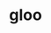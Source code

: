 ---
title: "gloo"
layout: cache
categories: [package, develop]
meta: {"compilers": ["apple-clang@16.0.0", "gcc@11.4.0", "gcc@13.2.0"], "num_specs": 124, "num_specs_by_stack": {"e4s": 26, "ml-darwin-aarch64-mps": 18, "ml-linux-aarch64-cpu": 18, "ml-linux-aarch64-cuda": 22, "ml-linux-x86_64-cpu": 18, "ml-linux-x86_64-cuda": 22, "root": 124}, "oss": ["sequoia", "ubuntu22.04", "ubuntu24.04"], "platforms": ["darwin", "linux"], "stacks": ["e4s", "ml-darwin-aarch64-mps", "ml-linux-aarch64-cpu", "ml-linux-aarch64-cuda", "ml-linux-x86_64-cpu", "ml-linux-x86_64-cuda", "root"], "targets": ["aarch64", "x86_64_v3"], "versions": ["2023-12-03"]}
spec_details: [{"compiler": "gcc@11.4.0", "hash": "2ahrbrf6systiyoyh7gmj7thajqsmkzj", "os": "ubuntu22.04", "platform": "linux", "size": "-", "stacks": ["e4s", "root"], "target": "x86_64_v3", "variants": ["build_system=cmake", "build_type=Release", "+cuda", "cuda_arch:=none", "generator=ninja", "~ipo", "~libuv"], "versions": ["2023-12-03"]}, {"compiler": "gcc@11.4.0", "hash": "2akxyxoehx3ok7mn43z3lkvzsgwqc6kc", "os": "ubuntu22.04", "platform": "linux", "size": "-", "stacks": ["e4s", "root"], "target": "x86_64_v3", "variants": ["build_system=cmake", "build_type=Release", "~cuda", "generator=ninja", "~ipo", "~libuv"], "versions": ["2023-12-03"]}, {"compiler": "gcc@13.2.0", "hash": "2brgf33n55utwkh7ortzmmqk5pw7vyi4", "os": "ubuntu24.04", "platform": "linux", "size": "-", "stacks": ["ml-linux-aarch64-cuda", "root"], "target": "aarch64", "variants": ["build_system=cmake", "build_type=Release", "+cuda", "cuda_arch:=80", "generator=ninja", "~ipo", "~libuv"], "versions": ["2023-12-03"]}, {"compiler": "gcc@13.2.0", "hash": "2gg2ohyzrpmgms7d7m7cgvqpnrzhbfsm", "os": "ubuntu24.04", "platform": "linux", "size": "-", "stacks": ["ml-linux-aarch64-cuda", "root"], "target": "aarch64", "variants": ["build_system=cmake", "build_type=Release", "+cuda", "cuda_arch:=80", "generator=ninja", "~ipo", "~libuv"], "versions": ["2023-12-03"]}, {"compiler": "apple-clang@16.0.0", "hash": "2ppomfkqlumh5cnaldqnub26cyngr5u6", "os": "sequoia", "platform": "darwin", "size": "-", "stacks": ["ml-darwin-aarch64-mps", "root"], "target": "aarch64", "variants": ["build_system=cmake", "build_type=Release", "~cuda", "generator=ninja", "~ipo", "+libuv"], "versions": ["2023-12-03"]}, {"compiler": "gcc@13.2.0", "hash": "2zqllm7jo3a3uu7cg7uik4xh5jneipor", "os": "ubuntu24.04", "platform": "linux", "size": "-", "stacks": ["ml-linux-x86_64-cpu", "root"], "target": "x86_64_v3", "variants": ["build_system=cmake", "build_type=Release", "~cuda", "generator=ninja", "~ipo", "~libuv"], "versions": ["2023-12-03"]}, {"compiler": "gcc@13.2.0", "hash": "32mcd7fhe3t4dcy6qe3nolcvbn7qd227", "os": "ubuntu24.04", "platform": "linux", "size": "-", "stacks": ["ml-linux-x86_64-cuda", "root"], "target": "x86_64_v3", "variants": ["build_system=cmake", "build_type=Release", "+cuda", "cuda_arch:=80", "generator=ninja", "~ipo", "~libuv"], "versions": ["2023-12-03"]}, {"compiler": "gcc@13.2.0", "hash": "3e4ab2fk3w35cn5w42ihkcnzjzihqshu", "os": "ubuntu24.04", "platform": "linux", "size": "-", "stacks": ["ml-linux-aarch64-cpu", "root"], "target": "aarch64", "variants": ["build_system=cmake", "build_type=Release", "~cuda", "generator=ninja", "~ipo", "~libuv"], "versions": ["2023-12-03"]}, {"compiler": "gcc@13.2.0", "hash": "3lbffc45ceal6qaj7ar4rcqm6ni6iurd", "os": "ubuntu24.04", "platform": "linux", "size": "-", "stacks": ["ml-linux-x86_64-cuda", "root"], "target": "x86_64_v3", "variants": ["build_system=cmake", "build_type=Release", "+cuda", "cuda_arch:=80", "generator=ninja", "~ipo", "~libuv"], "versions": ["2023-12-03"]}, {"compiler": "gcc@13.2.0", "hash": "3rn5xjcs6hs37s3icakj4usgipmnv3bc", "os": "ubuntu24.04", "platform": "linux", "size": "-", "stacks": ["ml-linux-aarch64-cuda", "root"], "target": "aarch64", "variants": ["build_system=cmake", "build_type=Release", "+cuda", "cuda_arch:=80", "generator=ninja", "~ipo", "~libuv"], "versions": ["2023-12-03"]}, {"compiler": "apple-clang@16.0.0", "hash": "3wypirfqrdaiugxi2pvwnzl2er4rksoh", "os": "sequoia", "platform": "darwin", "size": "-", "stacks": ["ml-darwin-aarch64-mps", "root"], "target": "aarch64", "variants": ["build_system=cmake", "build_type=Release", "~cuda", "generator=ninja", "~ipo", "+libuv"], "versions": ["2023-12-03"]}, {"compiler": "gcc@13.2.0", "hash": "43x6bzqkxmqfnlx4cglgqtu3vhvgozk3", "os": "ubuntu24.04", "platform": "linux", "size": "-", "stacks": ["ml-linux-x86_64-cpu", "root"], "target": "x86_64_v3", "variants": ["build_system=cmake", "build_type=Release", "~cuda", "generator=ninja", "~ipo", "~libuv"], "versions": ["2023-12-03"]}, {"compiler": "apple-clang@16.0.0", "hash": "4engr57pqsyouvfptryxlr6rvmffsvcg", "os": "sequoia", "platform": "darwin", "size": "-", "stacks": ["ml-darwin-aarch64-mps", "root"], "target": "aarch64", "variants": ["build_system=cmake", "build_type=Release", "~cuda", "generator=ninja", "~ipo", "+libuv"], "versions": ["2023-12-03"]}, {"compiler": "gcc@13.2.0", "hash": "4fat5vyhyzquvqu3y24aebdh7lrjfpt3", "os": "ubuntu24.04", "platform": "linux", "size": "-", "stacks": ["ml-linux-aarch64-cpu", "root"], "target": "aarch64", "variants": ["build_system=cmake", "build_type=Release", "~cuda", "generator=ninja", "~ipo", "~libuv"], "versions": ["2023-12-03"]}, {"compiler": "gcc@11.4.0", "hash": "4lscysilbo5pcx7kcdhbvqvna5qqtyij", "os": "ubuntu22.04", "platform": "linux", "size": "-", "stacks": ["e4s", "root"], "target": "x86_64_v3", "variants": ["build_system=cmake", "build_type=Release", "~cuda", "generator=ninja", "~ipo", "~libuv"], "versions": ["2023-12-03"]}, {"compiler": "gcc@13.2.0", "hash": "4tupmnisdrpluz2oyx7aanrzdquz7xfq", "os": "ubuntu24.04", "platform": "linux", "size": "-", "stacks": ["ml-linux-x86_64-cpu", "root"], "target": "x86_64_v3", "variants": ["build_system=cmake", "build_type=Release", "~cuda", "generator=ninja", "~ipo", "~libuv"], "versions": ["2023-12-03"]}, {"compiler": "gcc@13.2.0", "hash": "54bm3y23jols2pzykst22ji3wakgmx5f", "os": "ubuntu24.04", "platform": "linux", "size": "-", "stacks": ["ml-linux-aarch64-cpu", "root"], "target": "aarch64", "variants": ["build_system=cmake", "build_type=Release", "~cuda", "generator=ninja", "~ipo", "~libuv"], "versions": ["2023-12-03"]}, {"compiler": "gcc@13.2.0", "hash": "5be2wkastruhypli4vcrqnbas5n4veta", "os": "ubuntu24.04", "platform": "linux", "size": "-", "stacks": ["ml-linux-aarch64-cuda", "root"], "target": "aarch64", "variants": ["build_system=cmake", "build_type=Release", "+cuda", "cuda_arch:=80", "generator=ninja", "~ipo", "~libuv"], "versions": ["2023-12-03"]}, {"compiler": "gcc@11.4.0", "hash": "5bqpfi4632srpi2bmmktk7nb7g62k6da", "os": "ubuntu22.04", "platform": "linux", "size": "-", "stacks": ["e4s", "root"], "target": "x86_64_v3", "variants": ["build_system=cmake", "build_type=Release", "+cuda", "cuda_arch:=none", "generator=ninja", "~ipo", "~libuv"], "versions": ["2023-12-03"]}, {"compiler": "gcc@13.2.0", "hash": "67gru3re6ypv5p7d42ktvpooz3af45ze", "os": "ubuntu24.04", "platform": "linux", "size": "-", "stacks": ["ml-linux-aarch64-cpu", "root"], "target": "aarch64", "variants": ["build_system=cmake", "build_type=Release", "~cuda", "generator=ninja", "~ipo", "~libuv"], "versions": ["2023-12-03"]}, {"compiler": "gcc@13.2.0", "hash": "6anq4vpyysfkj2uta3tq5wd4cdkqtj7g", "os": "ubuntu24.04", "platform": "linux", "size": "-", "stacks": ["ml-linux-x86_64-cuda", "root"], "target": "x86_64_v3", "variants": ["build_system=cmake", "build_type=Release", "+cuda", "cuda_arch:=80", "generator=ninja", "~ipo", "~libuv"], "versions": ["2023-12-03"]}, {"compiler": "gcc@13.2.0", "hash": "6mafpjef2glrjy2rmoqy3cahpwyzeoxw", "os": "ubuntu24.04", "platform": "linux", "size": "-", "stacks": ["ml-linux-aarch64-cpu", "root"], "target": "aarch64", "variants": ["build_system=cmake", "build_type=Release", "~cuda", "generator=ninja", "~ipo", "~libuv"], "versions": ["2023-12-03"]}, {"compiler": "apple-clang@16.0.0", "hash": "7s37zhdmnj4obleakqzmut6edlgy5gzh", "os": "sequoia", "platform": "darwin", "size": "-", "stacks": ["ml-darwin-aarch64-mps", "root"], "target": "aarch64", "variants": ["build_system=cmake", "build_type=Release", "~cuda", "generator=ninja", "~ipo", "+libuv"], "versions": ["2023-12-03"]}, {"compiler": "gcc@13.2.0", "hash": "a4woieaaptd4vfjwbxzj6yn2ljihkudo", "os": "ubuntu24.04", "platform": "linux", "size": "-", "stacks": ["ml-linux-aarch64-cuda", "root"], "target": "aarch64", "variants": ["build_system=cmake", "build_type=Release", "+cuda", "cuda_arch:=80", "generator=ninja", "~ipo", "~libuv"], "versions": ["2023-12-03"]}, {"compiler": "gcc@13.2.0", "hash": "ady5rxfwpi2uom3a66hfzxrurxgzpuca", "os": "ubuntu24.04", "platform": "linux", "size": "-", "stacks": ["ml-linux-aarch64-cpu", "root"], "target": "aarch64", "variants": ["build_system=cmake", "build_type=Release", "~cuda", "generator=ninja", "~ipo", "~libuv"], "versions": ["2023-12-03"]}, {"compiler": "gcc@11.4.0", "hash": "ahft5n3zycy5bi2b557tt2yxh3bt7yth", "os": "ubuntu22.04", "platform": "linux", "size": "-", "stacks": ["e4s", "root"], "target": "x86_64_v3", "variants": ["build_system=cmake", "build_type=Release", "~cuda", "generator=ninja", "~ipo", "~libuv"], "versions": ["2023-12-03"]}, {"compiler": "gcc@11.4.0", "hash": "azyp65upx3youctlmwm53rsinlv2tpqn", "os": "ubuntu22.04", "platform": "linux", "size": "-", "stacks": ["e4s", "root"], "target": "x86_64_v3", "variants": ["build_system=cmake", "build_type=Release", "~cuda", "generator=ninja", "~ipo", "~libuv"], "versions": ["2023-12-03"]}, {"compiler": "gcc@11.4.0", "hash": "bltaf5ptz5yjd6r35ldfddo34ryc6u2k", "os": "ubuntu22.04", "platform": "linux", "size": "-", "stacks": ["e4s", "root"], "target": "x86_64_v3", "variants": ["build_system=cmake", "build_type=Release", "+cuda", "cuda_arch:=none", "generator=ninja", "~ipo", "~libuv"], "versions": ["2023-12-03"]}, {"compiler": "gcc@13.2.0", "hash": "bqajdvytpkmiodepglepsfof6dds25gv", "os": "ubuntu24.04", "platform": "linux", "size": "-", "stacks": ["ml-linux-x86_64-cuda", "root"], "target": "x86_64_v3", "variants": ["build_system=cmake", "build_type=Release", "+cuda", "cuda_arch:=80", "generator=ninja", "~ipo", "~libuv"], "versions": ["2023-12-03"]}, {"compiler": "gcc@11.4.0", "hash": "bqop2e324hf36wq33tki4pocpkcpcx6k", "os": "ubuntu22.04", "platform": "linux", "size": "-", "stacks": ["e4s", "root"], "target": "x86_64_v3", "variants": ["build_system=cmake", "build_type=Release", "+cuda", "cuda_arch:=none", "generator=ninja", "~ipo", "~libuv"], "versions": ["2023-12-03"]}, {"compiler": "gcc@13.2.0", "hash": "bzcgqpv5zodvsvrn6ognkws4nq3w4eox", "os": "ubuntu24.04", "platform": "linux", "size": "-", "stacks": ["ml-linux-x86_64-cpu", "root"], "target": "x86_64_v3", "variants": ["build_system=cmake", "build_type=Release", "~cuda", "generator=ninja", "~ipo", "~libuv"], "versions": ["2023-12-03"]}, {"compiler": "gcc@11.4.0", "hash": "c7vxok76szmfjlyxanqyyzvgvrfdhmcd", "os": "ubuntu22.04", "platform": "linux", "size": "-", "stacks": ["e4s", "root"], "target": "x86_64_v3", "variants": ["build_system=cmake", "build_type=Release", "+cuda", "cuda_arch:=none", "generator=ninja", "~ipo", "~libuv"], "versions": ["2023-12-03"]}, {"compiler": "gcc@11.4.0", "hash": "certoiyfygwef4mefjyeb62gozp2kff4", "os": "ubuntu22.04", "platform": "linux", "size": "-", "stacks": ["e4s", "root"], "target": "x86_64_v3", "variants": ["build_system=cmake", "build_type=Release", "~cuda", "generator=ninja", "~ipo", "~libuv"], "versions": ["2023-12-03"]}, {"compiler": "gcc@13.2.0", "hash": "cozox4gqklhws3wxpdj4ryfftbxg6nj7", "os": "ubuntu24.04", "platform": "linux", "size": "-", "stacks": ["ml-linux-x86_64-cpu", "root"], "target": "x86_64_v3", "variants": ["build_system=cmake", "build_type=Release", "~cuda", "generator=ninja", "~ipo", "~libuv"], "versions": ["2023-12-03"]}, {"compiler": "gcc@11.4.0", "hash": "csv35pfbovf4m6brl5skkfudiqjinbes", "os": "ubuntu22.04", "platform": "linux", "size": "-", "stacks": ["e4s", "root"], "target": "x86_64_v3", "variants": ["build_system=cmake", "build_type=Release", "+cuda", "cuda_arch:=none", "generator=ninja", "~ipo", "~libuv"], "versions": ["2023-12-03"]}, {"compiler": "gcc@13.2.0", "hash": "ctrf766mwa5wat2zjnbxwd3pi6k44a7d", "os": "ubuntu24.04", "platform": "linux", "size": "-", "stacks": ["ml-linux-x86_64-cpu", "root"], "target": "x86_64_v3", "variants": ["build_system=cmake", "build_type=Release", "~cuda", "generator=ninja", "~ipo", "~libuv"], "versions": ["2023-12-03"]}, {"compiler": "apple-clang@16.0.0", "hash": "d23fo6jmkgok346liqt4lqzf2z54x5vp", "os": "sequoia", "platform": "darwin", "size": "-", "stacks": ["ml-darwin-aarch64-mps", "root"], "target": "aarch64", "variants": ["build_system=cmake", "build_type=Release", "~cuda", "generator=ninja", "~ipo", "+libuv"], "versions": ["2023-12-03"]}, {"compiler": "gcc@13.2.0", "hash": "d74pqurxi4kn26fnhchjqiv423fnfqjt", "os": "ubuntu24.04", "platform": "linux", "size": "-", "stacks": ["ml-linux-aarch64-cpu", "root"], "target": "aarch64", "variants": ["build_system=cmake", "build_type=Release", "~cuda", "generator=ninja", "~ipo", "~libuv"], "versions": ["2023-12-03"]}, {"compiler": "gcc@13.2.0", "hash": "dvxxbmxsldpu3v32udagncumbg62emjc", "os": "ubuntu24.04", "platform": "linux", "size": "-", "stacks": ["ml-linux-x86_64-cuda", "root"], "target": "x86_64_v3", "variants": ["build_system=cmake", "build_type=Release", "+cuda", "cuda_arch:=80", "generator=ninja", "~ipo", "~libuv"], "versions": ["2023-12-03"]}, {"compiler": "gcc@13.2.0", "hash": "e5etbcchdfxwrn6wmtxzio4ugkaqf66h", "os": "ubuntu24.04", "platform": "linux", "size": "-", "stacks": ["ml-linux-x86_64-cuda", "root"], "target": "x86_64_v3", "variants": ["build_system=cmake", "build_type=Release", "+cuda", "cuda_arch:=80", "generator=ninja", "~ipo", "~libuv"], "versions": ["2023-12-03"]}, {"compiler": "gcc@13.2.0", "hash": "enkz624anyvk6yfezriwdu7xrthz2rs7", "os": "ubuntu24.04", "platform": "linux", "size": "-", "stacks": ["ml-linux-aarch64-cpu", "root"], "target": "aarch64", "variants": ["build_system=cmake", "build_type=Release", "~cuda", "generator=ninja", "~ipo", "~libuv"], "versions": ["2023-12-03"]}, {"compiler": "gcc@13.2.0", "hash": "faotxwzambkmawl46oxu5yohbu7jhbjv", "os": "ubuntu24.04", "platform": "linux", "size": "-", "stacks": ["ml-linux-aarch64-cuda", "root"], "target": "aarch64", "variants": ["build_system=cmake", "build_type=Release", "+cuda", "cuda_arch:=80", "generator=ninja", "~ipo", "~libuv"], "versions": ["2023-12-03"]}, {"compiler": "gcc@13.2.0", "hash": "fayy6seuhfouz5pnwmxihr3xk5fa6zpk", "os": "ubuntu24.04", "platform": "linux", "size": "-", "stacks": ["ml-linux-x86_64-cuda", "root"], "target": "x86_64_v3", "variants": ["build_system=cmake", "build_type=Release", "+cuda", "cuda_arch:=80", "generator=ninja", "~ipo", "~libuv"], "versions": ["2023-12-03"]}, {"compiler": "gcc@13.2.0", "hash": "ffac64vqrlp67sgq4p2t6oonmob2qqfc", "os": "ubuntu24.04", "platform": "linux", "size": "-", "stacks": ["ml-linux-aarch64-cuda", "root"], "target": "aarch64", "variants": ["build_system=cmake", "build_type=Release", "+cuda", "cuda_arch:=80", "generator=ninja", "~ipo", "~libuv"], "versions": ["2023-12-03"]}, {"compiler": "gcc@11.4.0", "hash": "fxd7mbgqkwlttteye5evcnniswhdzq54", "os": "ubuntu22.04", "platform": "linux", "size": "-", "stacks": ["e4s", "root"], "target": "x86_64_v3", "variants": ["build_system=cmake", "build_type=Release", "~cuda", "generator=ninja", "~ipo", "~libuv"], "versions": ["2023-12-03"]}, {"compiler": "gcc@13.2.0", "hash": "fzbuntjbsp2nioaduhclndyfdtsfnowm", "os": "ubuntu24.04", "platform": "linux", "size": "-", "stacks": ["ml-linux-aarch64-cpu", "root"], "target": "aarch64", "variants": ["build_system=cmake", "build_type=Release", "~cuda", "generator=ninja", "~ipo", "~libuv"], "versions": ["2023-12-03"]}, {"compiler": "gcc@13.2.0", "hash": "g4fxeok5e546wpwgz7carw47cvyghybu", "os": "ubuntu24.04", "platform": "linux", "size": "-", "stacks": ["ml-linux-x86_64-cuda", "root"], "target": "x86_64_v3", "variants": ["build_system=cmake", "build_type=Release", "+cuda", "cuda_arch:=80", "generator=ninja", "~ipo", "~libuv"], "versions": ["2023-12-03"]}, {"compiler": "gcc@13.2.0", "hash": "gc77brzwi7c62rdob7fowtmt7d62yt52", "os": "ubuntu24.04", "platform": "linux", "size": "-", "stacks": ["ml-linux-aarch64-cpu", "root"], "target": "aarch64", "variants": ["build_system=cmake", "build_type=Release", "~cuda", "generator=ninja", "~ipo", "~libuv"], "versions": ["2023-12-03"]}, {"compiler": "gcc@13.2.0", "hash": "gfhzypvjplcpm34yjob5yeokclqqrdik", "os": "ubuntu24.04", "platform": "linux", "size": "-", "stacks": ["ml-linux-x86_64-cuda", "root"], "target": "x86_64_v3", "variants": ["build_system=cmake", "build_type=Release", "+cuda", "cuda_arch:=80", "generator=ninja", "~ipo", "~libuv"], "versions": ["2023-12-03"]}, {"compiler": "gcc@13.2.0", "hash": "gshfxpygqaof65gabcgunet7wmors3pa", "os": "ubuntu24.04", "platform": "linux", "size": "-", "stacks": ["ml-linux-x86_64-cuda", "root"], "target": "x86_64_v3", "variants": ["build_system=cmake", "build_type=Release", "+cuda", "cuda_arch:=80", "generator=ninja", "~ipo", "~libuv"], "versions": ["2023-12-03"]}, {"compiler": "gcc@13.2.0", "hash": "h6yufebpgtuumtirmpvrir6xrlo6duak", "os": "ubuntu24.04", "platform": "linux", "size": "-", "stacks": ["ml-linux-aarch64-cuda", "root"], "target": "aarch64", "variants": ["build_system=cmake", "build_type=Release", "+cuda", "cuda_arch:=80", "generator=ninja", "~ipo", "~libuv"], "versions": ["2023-12-03"]}, {"compiler": "apple-clang@16.0.0", "hash": "hiuug6rwrfmomu7yqfk73cwjjt3qb6kf", "os": "sequoia", "platform": "darwin", "size": "-", "stacks": ["ml-darwin-aarch64-mps", "root"], "target": "aarch64", "variants": ["build_system=cmake", "build_type=Release", "~cuda", "generator=ninja", "~ipo", "+libuv"], "versions": ["2023-12-03"]}, {"compiler": "gcc@13.2.0", "hash": "hnqgdvq45k2ossikb5isoseoahnnsl7n", "os": "ubuntu24.04", "platform": "linux", "size": "-", "stacks": ["ml-linux-aarch64-cpu", "root"], "target": "aarch64", "variants": ["build_system=cmake", "build_type=Release", "~cuda", "generator=ninja", "~ipo", "~libuv"], "versions": ["2023-12-03"]}, {"compiler": "gcc@13.2.0", "hash": "hopmcwmrqwdo6y6fnbkxsya5m4mg4rp5", "os": "ubuntu24.04", "platform": "linux", "size": "-", "stacks": ["ml-linux-aarch64-cuda", "root"], "target": "aarch64", "variants": ["build_system=cmake", "build_type=Release", "+cuda", "cuda_arch:=80", "generator=ninja", "~ipo", "~libuv"], "versions": ["2023-12-03"]}, {"compiler": "gcc@13.2.0", "hash": "iaad4hg7tu7ny6huyaltzioxsmnf44g2", "os": "ubuntu24.04", "platform": "linux", "size": "-", "stacks": ["ml-linux-aarch64-cpu", "root"], "target": "aarch64", "variants": ["build_system=cmake", "build_type=Release", "~cuda", "generator=ninja", "~ipo", "~libuv"], "versions": ["2023-12-03"]}, {"compiler": "gcc@13.2.0", "hash": "iic6oh25sakqkvz63hgnqa7lwfsik37g", "os": "ubuntu24.04", "platform": "linux", "size": "-", "stacks": ["ml-linux-aarch64-cuda", "root"], "target": "aarch64", "variants": ["build_system=cmake", "build_type=Release", "+cuda", "cuda_arch:=80", "generator=ninja", "~ipo", "~libuv"], "versions": ["2023-12-03"]}, {"compiler": "gcc@13.2.0", "hash": "iowbeg4ym2la2zjvknyqrum5jo4oodl4", "os": "ubuntu24.04", "platform": "linux", "size": "-", "stacks": ["ml-linux-aarch64-cuda", "root"], "target": "aarch64", "variants": ["build_system=cmake", "build_type=Release", "+cuda", "cuda_arch:=80", "generator=ninja", "~ipo", "~libuv"], "versions": ["2023-12-03"]}, {"compiler": "gcc@13.2.0", "hash": "j63ihmund462gp7jg4jrxea4t3fnd33x", "os": "ubuntu24.04", "platform": "linux", "size": "-", "stacks": ["ml-linux-aarch64-cpu", "root"], "target": "aarch64", "variants": ["build_system=cmake", "build_type=Release", "~cuda", "generator=ninja", "~ipo", "~libuv"], "versions": ["2023-12-03"]}, {"compiler": "gcc@11.4.0", "hash": "j77rv62jc5l5g6g3ngobt4dsomoyrno3", "os": "ubuntu22.04", "platform": "linux", "size": "-", "stacks": ["e4s", "root"], "target": "x86_64_v3", "variants": ["build_system=cmake", "build_type=Release", "~cuda", "generator=ninja", "~ipo", "~libuv"], "versions": ["2023-12-03"]}, {"compiler": "gcc@11.4.0", "hash": "jaxti6mozn3qndwkk5s3zhavdbsar6p7", "os": "ubuntu22.04", "platform": "linux", "size": "-", "stacks": ["e4s", "root"], "target": "x86_64_v3", "variants": ["build_system=cmake", "build_type=Release", "+cuda", "cuda_arch:=none", "generator=ninja", "~ipo", "~libuv"], "versions": ["2023-12-03"]}, {"compiler": "apple-clang@16.0.0", "hash": "jbanhcmxt7smqrdxa7d3l5y2hipowvr4", "os": "sequoia", "platform": "darwin", "size": "-", "stacks": ["ml-darwin-aarch64-mps", "root"], "target": "aarch64", "variants": ["build_system=cmake", "build_type=Release", "~cuda", "generator=ninja", "~ipo", "+libuv"], "versions": ["2023-12-03"]}, {"compiler": "gcc@13.2.0", "hash": "jimeiqqulvu62gyqndtihomuj4ssyzzr", "os": "ubuntu24.04", "platform": "linux", "size": "-", "stacks": ["ml-linux-aarch64-cuda", "root"], "target": "aarch64", "variants": ["build_system=cmake", "build_type=Release", "+cuda", "cuda_arch:=80", "generator=ninja", "~ipo", "~libuv"], "versions": ["2023-12-03"]}, {"compiler": "gcc@11.4.0", "hash": "jrpyso7b3iwktnil7kzch3az6dkklhyz", "os": "ubuntu22.04", "platform": "linux", "size": "-", "stacks": ["e4s", "root"], "target": "x86_64_v3", "variants": ["build_system=cmake", "build_type=Release", "~cuda", "generator=ninja", "~ipo", "~libuv"], "versions": ["2023-12-03"]}, {"compiler": "gcc@13.2.0", "hash": "kqv26ldmqgldketlkcxptpmvs6sbnxzb", "os": "ubuntu24.04", "platform": "linux", "size": "-", "stacks": ["ml-linux-x86_64-cpu", "root"], "target": "x86_64_v3", "variants": ["build_system=cmake", "build_type=Release", "~cuda", "generator=ninja", "~ipo", "~libuv"], "versions": ["2023-12-03"]}, {"compiler": "apple-clang@16.0.0", "hash": "ksvtqt6wdaiijux6zrfiqxssv5tdlwhz", "os": "sequoia", "platform": "darwin", "size": "-", "stacks": ["ml-darwin-aarch64-mps", "root"], "target": "aarch64", "variants": ["build_system=cmake", "build_type=Release", "~cuda", "generator=ninja", "~ipo", "+libuv"], "versions": ["2023-12-03"]}, {"compiler": "apple-clang@16.0.0", "hash": "l7mpruxcc7lbtqqlvaekuav22eax75pu", "os": "sequoia", "platform": "darwin", "size": "-", "stacks": ["ml-darwin-aarch64-mps", "root"], "target": "aarch64", "variants": ["build_system=cmake", "build_type=Release", "~cuda", "generator=ninja", "~ipo", "+libuv"], "versions": ["2023-12-03"]}, {"compiler": "gcc@11.4.0", "hash": "lafqz2yp3hnyz7xsa7s4puzbwvmo2asq", "os": "ubuntu22.04", "platform": "linux", "size": "-", "stacks": ["e4s", "root"], "target": "x86_64_v3", "variants": ["build_system=cmake", "build_type=Release", "~cuda", "generator=ninja", "~ipo", "~libuv"], "versions": ["2023-12-03"]}, {"compiler": "gcc@13.2.0", "hash": "lr6d5orkhj4lqqqmxfpuf7nzwfp24uzn", "os": "ubuntu24.04", "platform": "linux", "size": "-", "stacks": ["ml-linux-x86_64-cpu", "root"], "target": "x86_64_v3", "variants": ["build_system=cmake", "build_type=Release", "~cuda", "generator=ninja", "~ipo", "~libuv"], "versions": ["2023-12-03"]}, {"compiler": "gcc@13.2.0", "hash": "m2ffjtxwoldargmb7cijblgl6mjh3rer", "os": "ubuntu24.04", "platform": "linux", "size": "-", "stacks": ["ml-linux-x86_64-cpu", "root"], "target": "x86_64_v3", "variants": ["build_system=cmake", "build_type=Release", "~cuda", "generator=ninja", "~ipo", "~libuv"], "versions": ["2023-12-03"]}, {"compiler": "apple-clang@16.0.0", "hash": "m4q363i52n3n2k5spwz4di3vhzy3spjm", "os": "sequoia", "platform": "darwin", "size": "-", "stacks": ["ml-darwin-aarch64-mps", "root"], "target": "aarch64", "variants": ["build_system=cmake", "build_type=Release", "~cuda", "generator=ninja", "~ipo", "+libuv"], "versions": ["2023-12-03"]}, {"compiler": "gcc@13.2.0", "hash": "mcej6bbscw4s46sxbthzgitlw3aygid2", "os": "ubuntu24.04", "platform": "linux", "size": "-", "stacks": ["ml-linux-x86_64-cuda", "root"], "target": "x86_64_v3", "variants": ["build_system=cmake", "build_type=Release", "+cuda", "cuda_arch:=80", "generator=ninja", "~ipo", "~libuv"], "versions": ["2023-12-03"]}, {"compiler": "gcc@11.4.0", "hash": "mllteoypjv2dyo2f7izoz7hn5nt7x6ka", "os": "ubuntu22.04", "platform": "linux", "size": "-", "stacks": ["e4s", "root"], "target": "x86_64_v3", "variants": ["build_system=cmake", "build_type=Release", "~cuda", "generator=ninja", "~ipo", "~libuv"], "versions": ["2023-12-03"]}, {"compiler": "apple-clang@16.0.0", "hash": "mwt36ym3iytkti2gr6ohqchekh7n6irr", "os": "sequoia", "platform": "darwin", "size": "-", "stacks": ["ml-darwin-aarch64-mps", "root"], "target": "aarch64", "variants": ["build_system=cmake", "build_type=Release", "~cuda", "generator=ninja", "~ipo", "+libuv"], "versions": ["2023-12-03"]}, {"compiler": "gcc@13.2.0", "hash": "n3rbmjt4nedqwsuisplt63fghqqdty73", "os": "ubuntu24.04", "platform": "linux", "size": "-", "stacks": ["ml-linux-aarch64-cuda", "root"], "target": "aarch64", "variants": ["build_system=cmake", "build_type=Release", "+cuda", "cuda_arch:=80", "generator=ninja", "~ipo", "~libuv"], "versions": ["2023-12-03"]}, {"compiler": "gcc@13.2.0", "hash": "n52wke6semmjrkb5ume3yh6xwekjzi3f", "os": "ubuntu24.04", "platform": "linux", "size": "-", "stacks": ["ml-linux-aarch64-cuda", "root"], "target": "aarch64", "variants": ["build_system=cmake", "build_type=Release", "+cuda", "cuda_arch:=80", "generator=ninja", "~ipo", "~libuv"], "versions": ["2023-12-03"]}, {"compiler": "gcc@13.2.0", "hash": "ndeloh2i7tqxahn65me2ob45qae74j7d", "os": "ubuntu24.04", "platform": "linux", "size": "-", "stacks": ["ml-linux-aarch64-cuda", "root"], "target": "aarch64", "variants": ["build_system=cmake", "build_type=Release", "+cuda", "cuda_arch:=80", "generator=ninja", "~ipo", "~libuv"], "versions": ["2023-12-03"]}, {"compiler": "gcc@13.2.0", "hash": "nmpojstosq5ndtt2yj7btuc5chkqmuvr", "os": "ubuntu24.04", "platform": "linux", "size": "-", "stacks": ["ml-linux-aarch64-cuda", "root"], "target": "aarch64", "variants": ["build_system=cmake", "build_type=Release", "+cuda", "cuda_arch:=80", "generator=ninja", "~ipo", "~libuv"], "versions": ["2023-12-03"]}, {"compiler": "gcc@13.2.0", "hash": "nstf2n77ufpbbjyplw3aq76ndvkdisrx", "os": "ubuntu24.04", "platform": "linux", "size": "-", "stacks": ["ml-linux-x86_64-cpu", "root"], "target": "x86_64_v3", "variants": ["build_system=cmake", "build_type=Release", "~cuda", "generator=ninja", "~ipo", "~libuv"], "versions": ["2023-12-03"]}, {"compiler": "gcc@13.2.0", "hash": "nt55gdrvefmif7jbf3s6abryhu5x4oay", "os": "ubuntu24.04", "platform": "linux", "size": "-", "stacks": ["ml-linux-x86_64-cpu", "root"], "target": "x86_64_v3", "variants": ["build_system=cmake", "build_type=Release", "~cuda", "generator=ninja", "~ipo", "~libuv"], "versions": ["2023-12-03"]}, {"compiler": "apple-clang@16.0.0", "hash": "o4whrthpbblab26ctre455fljdt6pp6h", "os": "sequoia", "platform": "darwin", "size": "-", "stacks": ["ml-darwin-aarch64-mps", "root"], "target": "aarch64", "variants": ["build_system=cmake", "build_type=Release", "~cuda", "generator=ninja", "~ipo", "+libuv"], "versions": ["2023-12-03"]}, {"compiler": "gcc@13.2.0", "hash": "odxyfhuevw3fgornfvx57vxbxippmziq", "os": "ubuntu24.04", "platform": "linux", "size": "-", "stacks": ["ml-linux-x86_64-cuda", "root"], "target": "x86_64_v3", "variants": ["build_system=cmake", "build_type=Release", "+cuda", "cuda_arch:=80", "generator=ninja", "~ipo", "~libuv"], "versions": ["2023-12-03"]}, {"compiler": "gcc@13.2.0", "hash": "oj2p7l33wd2yon2dlrztn7xzgm2rvm3i", "os": "ubuntu24.04", "platform": "linux", "size": "-", "stacks": ["ml-linux-x86_64-cpu", "root"], "target": "x86_64_v3", "variants": ["build_system=cmake", "build_type=Release", "~cuda", "generator=ninja", "~ipo", "~libuv"], "versions": ["2023-12-03"]}, {"compiler": "gcc@13.2.0", "hash": "osnpufpracepjdxmissr52g6ev2uc4x5", "os": "ubuntu24.04", "platform": "linux", "size": "-", "stacks": ["ml-linux-aarch64-cpu", "root"], "target": "aarch64", "variants": ["build_system=cmake", "build_type=Release", "~cuda", "generator=ninja", "~ipo", "~libuv"], "versions": ["2023-12-03"]}, {"compiler": "apple-clang@16.0.0", "hash": "pafzomxoel67pnaxc2of3zdhxsip6h3r", "os": "sequoia", "platform": "darwin", "size": "-", "stacks": ["ml-darwin-aarch64-mps", "root"], "target": "aarch64", "variants": ["build_system=cmake", "build_type=Release", "~cuda", "generator=ninja", "~ipo", "+libuv"], "versions": ["2023-12-03"]}, {"compiler": "gcc@13.2.0", "hash": "puowni2ie6y5qstwn2ahrsbwiw6xgshv", "os": "ubuntu24.04", "platform": "linux", "size": "-", "stacks": ["ml-linux-aarch64-cpu", "root"], "target": "aarch64", "variants": ["build_system=cmake", "build_type=Release", "~cuda", "generator=ninja", "~ipo", "~libuv"], "versions": ["2023-12-03"]}, {"compiler": "gcc@13.2.0", "hash": "pwpjvjkhbydfopsdnnfhhpi7ohvtxcxy", "os": "ubuntu24.04", "platform": "linux", "size": "-", "stacks": ["ml-linux-x86_64-cpu", "root"], "target": "x86_64_v3", "variants": ["build_system=cmake", "build_type=Release", "~cuda", "generator=ninja", "~ipo", "~libuv"], "versions": ["2023-12-03"]}, {"compiler": "gcc@13.2.0", "hash": "q5kqowcaxu47kspvwwuduclkwhajv26p", "os": "ubuntu24.04", "platform": "linux", "size": "-", "stacks": ["ml-linux-x86_64-cpu", "root"], "target": "x86_64_v3", "variants": ["build_system=cmake", "build_type=Release", "~cuda", "generator=ninja", "~ipo", "~libuv"], "versions": ["2023-12-03"]}, {"compiler": "gcc@13.2.0", "hash": "q7hruetfqkjjy7lojyabnctaaandyk7r", "os": "ubuntu24.04", "platform": "linux", "size": "-", "stacks": ["ml-linux-x86_64-cuda", "root"], "target": "x86_64_v3", "variants": ["build_system=cmake", "build_type=Release", "+cuda", "cuda_arch:=80", "generator=ninja", "~ipo", "~libuv"], "versions": ["2023-12-03"]}, {"compiler": "gcc@11.4.0", "hash": "qajxjxz6cwsbjmbl7rselu6wjxmeulek", "os": "ubuntu22.04", "platform": "linux", "size": "-", "stacks": ["e4s", "root"], "target": "x86_64_v3", "variants": ["build_system=cmake", "build_type=Release", "~cuda", "generator=ninja", "~ipo", "~libuv"], "versions": ["2023-12-03"]}, {"compiler": "gcc@11.4.0", "hash": "qrp2bnw2ar35ihbtb6ntmrp2twf5rx3b", "os": "ubuntu22.04", "platform": "linux", "size": "-", "stacks": ["e4s", "root"], "target": "x86_64_v3", "variants": ["build_system=cmake", "build_type=Release", "~cuda", "generator=ninja", "~ipo", "~libuv"], "versions": ["2023-12-03"]}, {"compiler": "gcc@13.2.0", "hash": "r5xnrtv7vh6mk5lifmp3dxsuazf5cqe6", "os": "ubuntu24.04", "platform": "linux", "size": "-", "stacks": ["ml-linux-aarch64-cuda", "root"], "target": "aarch64", "variants": ["build_system=cmake", "build_type=Release", "+cuda", "cuda_arch:=80", "generator=ninja", "~ipo", "~libuv"], "versions": ["2023-12-03"]}, {"compiler": "gcc@13.2.0", "hash": "rhv6hp55cotsvzfahkqcse4apbtkdefh", "os": "ubuntu24.04", "platform": "linux", "size": "-", "stacks": ["ml-linux-x86_64-cpu", "root"], "target": "x86_64_v3", "variants": ["build_system=cmake", "build_type=Release", "~cuda", "generator=ninja", "~ipo", "~libuv"], "versions": ["2023-12-03"]}, {"compiler": "gcc@13.2.0", "hash": "sctef6qwyccnezcayqybdn2eu6srutd6", "os": "ubuntu24.04", "platform": "linux", "size": "-", "stacks": ["ml-linux-x86_64-cuda", "root"], "target": "x86_64_v3", "variants": ["build_system=cmake", "build_type=Release", "+cuda", "cuda_arch:=80", "generator=ninja", "~ipo", "~libuv"], "versions": ["2023-12-03"]}, {"compiler": "gcc@11.4.0", "hash": "sdopjzna6pvu53j2buitprxvynavnaxo", "os": "ubuntu22.04", "platform": "linux", "size": "-", "stacks": ["e4s", "root"], "target": "x86_64_v3", "variants": ["build_system=cmake", "build_type=Release", "~cuda", "generator=ninja", "~ipo", "~libuv"], "versions": ["2023-12-03"]}, {"compiler": "gcc@13.2.0", "hash": "stukloh4qcxcfmmpwxwpxdsyd63uix37", "os": "ubuntu24.04", "platform": "linux", "size": "-", "stacks": ["ml-linux-x86_64-cuda", "root"], "target": "x86_64_v3", "variants": ["build_system=cmake", "build_type=Release", "+cuda", "cuda_arch:=80", "generator=ninja", "~ipo", "~libuv"], "versions": ["2023-12-03"]}, {"compiler": "gcc@13.2.0", "hash": "t2a5bhkk5odhdxuiwa4uwbertvufx4ne", "os": "ubuntu24.04", "platform": "linux", "size": "-", "stacks": ["ml-linux-aarch64-cuda", "root"], "target": "aarch64", "variants": ["build_system=cmake", "build_type=Release", "+cuda", "cuda_arch:=80", "generator=ninja", "~ipo", "~libuv"], "versions": ["2023-12-03"]}, {"compiler": "gcc@13.2.0", "hash": "tbjhckgfvo5lkh3xfeuy5rwebj2pgsvw", "os": "ubuntu24.04", "platform": "linux", "size": "-", "stacks": ["ml-linux-x86_64-cuda", "root"], "target": "x86_64_v3", "variants": ["build_system=cmake", "build_type=Release", "+cuda", "cuda_arch:=80", "generator=ninja", "~ipo", "~libuv"], "versions": ["2023-12-03"]}, {"compiler": "gcc@13.2.0", "hash": "tlnnzxyqc6sfbnvh6bhyhkbtgydtxr63", "os": "ubuntu24.04", "platform": "linux", "size": "-", "stacks": ["ml-linux-x86_64-cpu", "root"], "target": "x86_64_v3", "variants": ["build_system=cmake", "build_type=Release", "~cuda", "generator=ninja", "~ipo", "~libuv"], "versions": ["2023-12-03"]}, {"compiler": "gcc@13.2.0", "hash": "tr53m6yh4xhjbgq44e5uytqp4eao27je", "os": "ubuntu24.04", "platform": "linux", "size": "-", "stacks": ["ml-linux-aarch64-cuda", "root"], "target": "aarch64", "variants": ["build_system=cmake", "build_type=Release", "+cuda", "cuda_arch:=80", "generator=ninja", "~ipo", "~libuv"], "versions": ["2023-12-03"]}, {"compiler": "gcc@11.4.0", "hash": "twry2wuorfctatuw4depcrp3dno5thlm", "os": "ubuntu22.04", "platform": "linux", "size": "-", "stacks": ["e4s", "root"], "target": "x86_64_v3", "variants": ["build_system=cmake", "build_type=Release", "~cuda", "generator=ninja", "~ipo", "~libuv"], "versions": ["2023-12-03"]}, {"compiler": "gcc@13.2.0", "hash": "u3ljjzawulf366beilpfvjdban7rhklz", "os": "ubuntu24.04", "platform": "linux", "size": "-", "stacks": ["ml-linux-aarch64-cpu", "root"], "target": "aarch64", "variants": ["build_system=cmake", "build_type=Release", "~cuda", "generator=ninja", "~ipo", "~libuv"], "versions": ["2023-12-03"]}, {"compiler": "gcc@13.2.0", "hash": "u44ldr4bv7cb5qwzdqazgypzhtqm2l3s", "os": "ubuntu24.04", "platform": "linux", "size": "-", "stacks": ["ml-linux-aarch64-cuda", "root"], "target": "aarch64", "variants": ["build_system=cmake", "build_type=Release", "+cuda", "cuda_arch:=80", "generator=ninja", "~ipo", "~libuv"], "versions": ["2023-12-03"]}, {"compiler": "gcc@13.2.0", "hash": "uazkmo3ait2nzos4nkrc6njwsmz4yk3q", "os": "ubuntu24.04", "platform": "linux", "size": "-", "stacks": ["ml-linux-x86_64-cpu", "root"], "target": "x86_64_v3", "variants": ["build_system=cmake", "build_type=Release", "~cuda", "generator=ninja", "~ipo", "~libuv"], "versions": ["2023-12-03"]}, {"compiler": "gcc@13.2.0", "hash": "ue6zesz6z7voidmkdwolvsu75oy5w5dn", "os": "ubuntu24.04", "platform": "linux", "size": "-", "stacks": ["ml-linux-aarch64-cuda", "root"], "target": "aarch64", "variants": ["build_system=cmake", "build_type=Release", "+cuda", "cuda_arch:=80", "generator=ninja", "~ipo", "~libuv"], "versions": ["2023-12-03"]}, {"compiler": "gcc@13.2.0", "hash": "utu7t3niuerybl3pvzwqbpcgvqy4apjt", "os": "ubuntu24.04", "platform": "linux", "size": "-", "stacks": ["ml-linux-aarch64-cuda", "root"], "target": "aarch64", "variants": ["build_system=cmake", "build_type=Release", "+cuda", "cuda_arch:=80", "generator=ninja", "~ipo", "~libuv"], "versions": ["2023-12-03"]}, {"compiler": "apple-clang@16.0.0", "hash": "uucicxdya6zqf3wm6mc763owrvwspwvw", "os": "sequoia", "platform": "darwin", "size": "-", "stacks": ["ml-darwin-aarch64-mps", "root"], "target": "aarch64", "variants": ["build_system=cmake", "build_type=Release", "~cuda", "generator=ninja", "~ipo", "+libuv"], "versions": ["2023-12-03"]}, {"compiler": "gcc@13.2.0", "hash": "vekqhfquu5xce7d2oxaoab26xg5hz62u", "os": "ubuntu24.04", "platform": "linux", "size": "-", "stacks": ["ml-linux-x86_64-cuda", "root"], "target": "x86_64_v3", "variants": ["build_system=cmake", "build_type=Release", "+cuda", "cuda_arch:=80", "generator=ninja", "~ipo", "~libuv"], "versions": ["2023-12-03"]}, {"compiler": "gcc@11.4.0", "hash": "vo4mr7mpqho6zd4hmef2w5e7doacvi24", "os": "ubuntu22.04", "platform": "linux", "size": "-", "stacks": ["e4s", "root"], "target": "x86_64_v3", "variants": ["build_system=cmake", "build_type=Release", "~cuda", "generator=ninja", "~ipo", "~libuv"], "versions": ["2023-12-03"]}, {"compiler": "gcc@13.2.0", "hash": "vv7nhwmxebbomruwssgw2isxdbenezm2", "os": "ubuntu24.04", "platform": "linux", "size": "-", "stacks": ["ml-linux-aarch64-cpu", "root"], "target": "aarch64", "variants": ["build_system=cmake", "build_type=Release", "~cuda", "generator=ninja", "~ipo", "~libuv"], "versions": ["2023-12-03"]}, {"compiler": "gcc@13.2.0", "hash": "wm7vvrog2be5qrdykapek4vpapixmcbn", "os": "ubuntu24.04", "platform": "linux", "size": "-", "stacks": ["ml-linux-x86_64-cuda", "root"], "target": "x86_64_v3", "variants": ["build_system=cmake", "build_type=Release", "+cuda", "cuda_arch:=80", "generator=ninja", "~ipo", "~libuv"], "versions": ["2023-12-03"]}, {"compiler": "apple-clang@16.0.0", "hash": "wo7ly5nvw6av3g6k44gpunbapjvtjyl4", "os": "sequoia", "platform": "darwin", "size": "-", "stacks": ["ml-darwin-aarch64-mps", "root"], "target": "aarch64", "variants": ["build_system=cmake", "build_type=Release", "~cuda", "generator=ninja", "~ipo", "+libuv"], "versions": ["2023-12-03"]}, {"compiler": "apple-clang@16.0.0", "hash": "x2npibxpgh62id3vxkmzfvpkrattgknd", "os": "sequoia", "platform": "darwin", "size": "-", "stacks": ["ml-darwin-aarch64-mps", "root"], "target": "aarch64", "variants": ["build_system=cmake", "build_type=Release", "~cuda", "generator=ninja", "~ipo", "+libuv"], "versions": ["2023-12-03"]}, {"compiler": "gcc@13.2.0", "hash": "xle57qzwvjm4vulxig2xbsvz55weyg5d", "os": "ubuntu24.04", "platform": "linux", "size": "-", "stacks": ["ml-linux-x86_64-cpu", "root"], "target": "x86_64_v3", "variants": ["build_system=cmake", "build_type=Release", "~cuda", "generator=ninja", "~ipo", "~libuv"], "versions": ["2023-12-03"]}, {"compiler": "apple-clang@16.0.0", "hash": "xt4uxrvamdib2sti7orqqrearbs5yas4", "os": "sequoia", "platform": "darwin", "size": "-", "stacks": ["ml-darwin-aarch64-mps", "root"], "target": "aarch64", "variants": ["build_system=cmake", "build_type=Release", "~cuda", "generator=ninja", "~ipo", "+libuv"], "versions": ["2023-12-03"]}, {"compiler": "gcc@13.2.0", "hash": "xv7lpesbmcvsgrrpmz3ujjzbualcjxar", "os": "ubuntu24.04", "platform": "linux", "size": "-", "stacks": ["ml-linux-x86_64-cuda", "root"], "target": "x86_64_v3", "variants": ["build_system=cmake", "build_type=Release", "+cuda", "cuda_arch:=80", "generator=ninja", "~ipo", "~libuv"], "versions": ["2023-12-03"]}, {"compiler": "gcc@11.4.0", "hash": "xxony7gacm6bxvrihto4mv27ntqpyths", "os": "ubuntu22.04", "platform": "linux", "size": "-", "stacks": ["e4s", "root"], "target": "x86_64_v3", "variants": ["build_system=cmake", "build_type=Release", "+cuda", "cuda_arch:=none", "generator=ninja", "~ipo", "~libuv"], "versions": ["2023-12-03"]}, {"compiler": "gcc@13.2.0", "hash": "xyo3qe5nccgwrl4pa2eyiwdlcfqbgns4", "os": "ubuntu24.04", "platform": "linux", "size": "-", "stacks": ["ml-linux-x86_64-cuda", "root"], "target": "x86_64_v3", "variants": ["build_system=cmake", "build_type=Release", "+cuda", "cuda_arch:=80", "generator=ninja", "~ipo", "~libuv"], "versions": ["2023-12-03"]}, {"compiler": "apple-clang@16.0.0", "hash": "y7v4xb66xcsbn4jkyaxsuspuuejf25mu", "os": "sequoia", "platform": "darwin", "size": "-", "stacks": ["ml-darwin-aarch64-mps", "root"], "target": "aarch64", "variants": ["build_system=cmake", "build_type=Release", "~cuda", "generator=ninja", "~ipo", "+libuv"], "versions": ["2023-12-03"]}, {"compiler": "gcc@13.2.0", "hash": "yj5ckuc63qumvmlqgg2zexb4vyxmuivr", "os": "ubuntu24.04", "platform": "linux", "size": "-", "stacks": ["ml-linux-aarch64-cpu", "root"], "target": "aarch64", "variants": ["build_system=cmake", "build_type=Release", "~cuda", "generator=ninja", "~ipo", "~libuv"], "versions": ["2023-12-03"]}, {"compiler": "gcc@11.4.0", "hash": "ytcmlxyyhgi6yyee47hhsy3eif44e7dc", "os": "ubuntu22.04", "platform": "linux", "size": "-", "stacks": ["e4s", "root"], "target": "x86_64_v3", "variants": ["build_system=cmake", "build_type=Release", "+cuda", "cuda_arch:=none", "generator=ninja", "~ipo", "~libuv"], "versions": ["2023-12-03"]}, {"compiler": "gcc@13.2.0", "hash": "zb3wvybv5btumhwugziliqufcpv7tvzz", "os": "ubuntu24.04", "platform": "linux", "size": "-", "stacks": ["ml-linux-x86_64-cuda", "root"], "target": "x86_64_v3", "variants": ["build_system=cmake", "build_type=Release", "+cuda", "cuda_arch:=80", "generator=ninja", "~ipo", "~libuv"], "versions": ["2023-12-03"]}, {"compiler": "gcc@11.4.0", "hash": "zebcihrlwud4r3dm5sfvcp4otppgpppm", "os": "ubuntu22.04", "platform": "linux", "size": "-", "stacks": ["e4s", "root"], "target": "x86_64_v3", "variants": ["build_system=cmake", "build_type=Release", "~cuda", "generator=ninja", "~ipo", "~libuv"], "versions": ["2023-12-03"]}, {"compiler": "gcc@11.4.0", "hash": "zl5p3c7p6uphfpxs3s6wlgpijztc3c27", "os": "ubuntu22.04", "platform": "linux", "size": "-", "stacks": ["e4s", "root"], "target": "x86_64_v3", "variants": ["build_system=cmake", "build_type=Release", "+cuda", "cuda_arch:=none", "generator=ninja", "~ipo", "~libuv"], "versions": ["2023-12-03"]}, {"compiler": "gcc@13.2.0", "hash": "zvtqgylzth6fdmpob4zhshgzc6afwemq", "os": "ubuntu24.04", "platform": "linux", "size": "-", "stacks": ["ml-linux-x86_64-cuda", "root"], "target": "x86_64_v3", "variants": ["build_system=cmake", "build_type=Release", "+cuda", "cuda_arch:=80", "generator=ninja", "~ipo", "~libuv"], "versions": ["2023-12-03"]}]
---